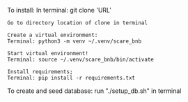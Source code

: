  To install:
 In terminal: git clone 'URL'

    Go to directory location of clone in terminal

    Create a virtual environment:
    Terminal: python3 -m venv ~/.venv/scare_bnb

    Start virtual environment!
    Terminal: source ~/.venv/scare_bnb/bin/activate

    Install requirements;
    Terminal: pip install -r requirements.txt

To create and seed database:
run "./setup_db.sh" in terminal







